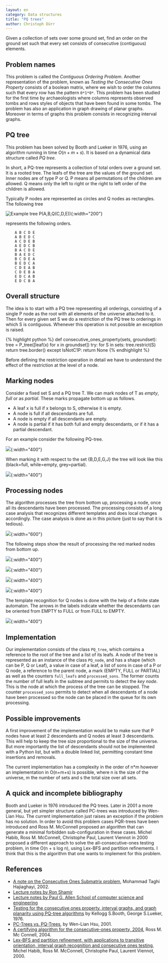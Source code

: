 ```yaml
---
layout: en
category: Data structures
title: "PQ trees"
author: Christoph Dürr
---
```


Given a collection of sets over some ground set, find an order on the ground set such that every set consists of consecutive (contiguous) elements.

## Problem names

This problem is called the *Contiguous Ordering Problem*.  Another representation of the problem, known as *Testing the Consecutive Ones Property* consists of a boolean matrix, where we wish to order the columns such that every row has the pattern `0*1*0*`. This problem has been studied for the first time by archaeologists where columns represents observed tombs and rows styles of objects that have been found in some tombs. The problem has also an application in graph drawing of planar graphs. Moreover in terms of graphs this problem consists in recognizing interval graphs.

## PQ tree

This problem has been solved by Booth and Lueker in 1976, using an algorithm running in time $O(n+m+s)$.  It is based on a dynamical data structure called *PQ tree*.

In short, a PQ-tree represents a collection of total orders over a ground set. It is a rooted tree. The
leafs of the tree are the values of the ground set. Inner nodes are of type P or Q. P
means all permutations of the children are allowed. Q means only the left
to right or the right to left order of the children is allowed.

Typically P nodes are represented as circles and Q nodes as rectangles. The following tree

![]({{site.images}}pq_tree_1.svg "Example tree P(A,B,Q(C,D,E))" ){:width="200"}

represents the following orders.

~~~
    A B C D E
    A B E D C
    A C D E B
    A E D C B
    B A C D E
    B A E D C
    B C D E A
    B E D C A
    C D E A B
    C D E B A
    E D C A B
    E D C B A
~~~

## Overall structure

The idea is to start with a PQ tree representing all orderings, consisting of a single P node as the root with all elements of the universe attached to it.  Then for every given set S we do a restriction of the PQ tree to orderings in which S is contiguous.  Whenever this operation is not possible an exception is raised.

{% highlight python %}
def consecutive_ones_property(sets, groundset):
    tree = P_tree([leaf(x) for x in groundset])
    try:
        for S in sets:
            tree.restrict(S)
        return tree.border()
    except IsNotC1P:
        return None
{% endhighlight %}

Before defining the restriction operation in detail we have to understand the effect of the restriction at the level of a node.

## Marking nodes

Consider a fixed set S and a PQ tree T.  We can mark nodes of T as *empty*, *full* or as *partial*.  These marks propagate bottom up as follows.

- A leaf x is full if x belongs to S, otherwise it is empty.
- A node is full if all descendants are full.
- A node is empty if all descendants are empty.
- A node is partial if it has both full and empty descendants, or if it has a partial descendant.


For an example consider the following PQ-tree.

![]({{site.images}}pq_tree_2.svg){:width="400"}

When marking it with respect to the set {B,D,E,G,J} the tree will look like this (black=full, while=empty, grey=partial).

![]({{site.images}}pq_tree_3.svg){:width="400"}

## Processing nodes

The algorithm processes the tree from bottom up, processing a node, once all its descendants have been processed.  The processing consists of a long case analysis that recognizes different templates and does local changes accordingly.  The case analysis is done as in this picture (just to say that it is tedious).

![]({{site.images}}pq_tree_Kamajii_eating.jpg){:width="600"}


The following steps show the result of processing the red marked nodes from bottom up.

![]({{site.images}}pq_tree_4.svg){:width="400"}

![]({{site.images}}pq_tree_5.svg){:width="400"}

![]({{site.images}}pq_tree_6.svg){:width="400"}

![]({{site.images}}pq_tree_7.svg){:width="400"}

The template recognition for Q nodes is done with the help of a finite state automaton. The arrows in the labels indicate whether the descendants can be oriented from EMPTY to FULL or from FULL to EMPTY.

![]({{site.images}}pq-tree-automaton.svg){:width="400"}

## Implementation

Our implementation consists of the class `PQ_tree`, which contains a reference to the root of the tree and a list of its leafs.  A node of the tree is represented as an instance of the class `PQ_node`, and has a shape (which can be P, Q or Leaf), a value in case of a leaf, a list of sons in case of a P or Q node, a reference to the parent node, a mark (EMPTY, FULL or PARTIAL) as well as the counters `full_leafs` and `processed_sons`. The former counts the number of full leafs in the subtree and permits to detect the *key node*.  This is the node at which the process of the tree can be stopped.  The counter `processed_sons` permits to detect when all descendants of a node have been processed so the node can be placed in the queue for its own processing.

## Possible improvements

A first improvement of the implementation would be to make sure that P nodes have at least 2 descendants and Q nodes at least 3 descendants.  This will help to keep the tree size proportional to the size of the universe.  But more importantly the list of descendants should not be implemented with a Python list, but with a double linked list, permitting constant time insertions and removals.

The current implementation has a complexity in the order of n*m however an implementation in O(n+m+s) is possible, where n is the size of the universe, m the number of sets and s the total size over all sets.

## A quick and incomplete bibliography

Booth and Lueker in 1976 introduced the PQ trees. Later in 2001 a more general, but yet simpler structure called PC-trees was introduced by Wen-Lian Hsu.  The current implementation just raises an exception if the problem has no solution.  In order to avoid this problem cases PQR-trees have been introduced and Ross M. McConnell proposed an algorithm that can generate a minimal forbidden sub-configuration in these cases.
Michel Habib, Ross M. McConnell, Christophe Paul, Laurent Viennot in 2000 proposed a different approach to solve the all-consecutive-ones testing problem, in time O(n + s log n), using Lex-BFS and partition refinements. I think that this is the algorithm that one wants to implement for this problem.

## References

- [A note on the Consecutive Ones Submatrix problem](http://klamath.stanford.edu/~yganjali/research/publications/Consecutive-ones.pdf), Mohammad Taghi Hajiaghayi, 2002.
- [Lecture notes by Ron Shamir](http://www.cs.tau.ac.il/~rshamir/algmb/00/scribe00/html/lec09/node4.html)
- [Lecture notes by Paul G. Allen School of computer science and engineering](https://courses.cs.washington.edu/courses/cse421/10au/lectures/PQ.pdf)
- [Testing for the consecutive ones property, interval graphs, and graph planarity using PQ-tree algorithms](http://www.sciencedirect.com/science/article/pii/S0022000076800451) by Kellogg S.Booth, George S.Lueker, 1976.
- [PC-Trees vs. PQ-Trees](https://s3.amazonaws.com/academia.edu.documents/30611596/Jie_Wang_Computing_and_Combinatorics_7_conf_COC.pdf?AWSAccessKeyId=AKIAIWOWYYGZ2Y53UL3A&Expires=1513373209&Signature=YYsf4r3K9bUl5W7touODqBh23JE%3D&response-content-disposition=inline%3B%20filename%3DHow_good_is_sink_insertion.pdf#page=218), by Wen-Lian Hsu, 2001.
- [A certifying algorithm for the consecutive-ones property, 2004](http://www.cs.colostate.edu/~rmm/mcconnellSODA04.pdf), Ross M. Mc Connell, 2004.
- [Lex-BFS and partition refinement, with applications to transitive orientation, interval graph recognition and consecutive ones testing](https://www.cs.colostate.edu/pubserv/pubs/Habib-rmm-lexbfs.ps), Michel Habib, Ross M. McConnell, Christophe Paul, Laurent Viennot, 2000.
